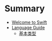 # Summary

* [Welcome to Swift](welcome_to_swift/README)
* [Language Guide](language_guide/README)
   * [基本类型](language_guide/the_basics.md)

